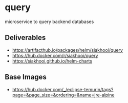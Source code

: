 # query
microservice to query backend databases

## Deliverables

- https://artifacthub.io/packages/helm/siakhooi/query
- https://hub.docker.com/r/siakhooi/query
- https://siakhooi.github.io/helm-charts

## Base Images

- https://hub.docker.com/_/eclipse-temurin/tags?page=&page_size=&ordering=&name=jre-alpine
